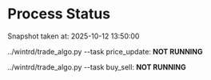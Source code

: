 # Process Status

Snapshot taken at: 2025-10-12 13:50:00

../wintrd/trade_algo.py --task price_update: **NOT RUNNING**

../wintrd/trade_algo.py --task buy_sell: **NOT RUNNING**

